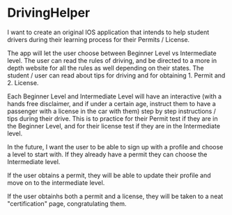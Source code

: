 # DrivingHelper

I want to create an original IOS application that intends to help student drivers during their learning process for their Permits / License. 

The app will let the user choose between Beginner Level vs Intermediate level. The user can read the rules of driving, and be directed to a more in depth
website for all the rules as well depending on their states. The student / user can read about tips for driving and for obtaining 1. Permit and 2. License. 

Each Beginner Level and Intermediate Level will have an interactive (with a hands free disclaimer, and if under a certain age, instruct them to have a
passenger with a license in the car with them) step by step instructions / tips during their drive. This is to practice for their Permit test if they are
in the Beginner Level, and for their license test if they are in the Intermediate level. 

In the future, I want the user to be able to sign up with a profile and choose a level to start with. If they already have a permit they can choose the
Intermediate level.

If the user obtains a permit, they will be able to update their profile and move on to the intermediate level. 

If the user obtainhs both a permit and a license, they will be taken to a neat "certification" page, congratulating them. 
